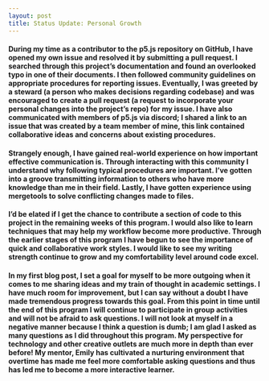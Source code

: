 ```yaml
---
layout: post
title: Status Update: Personal Growth
---
```

#### During my time as a contributor to the p5.js repository on GitHub, I have opened my own issue and resolved it by submitting a pull request. I searched through this project’s documentation and found an overlooked typo in one of their documents. I then followed community guidelines on appropriate procedures for reporting issues.  Eventually, I was greeted by a steward (a person who makes decisions regarding codebase) and was encouraged to create a pull request (a request to incorporate your personal changes into the project’s repo) for my issue. I have also communicated with members of p5.js via discord;  I shared a link to an issue that was created by a team member of mine, this link contained collaborative ideas and concerns about existing procedures.
#### Strangely enough, I have gained real-world experience on how important effective communication is. Through interacting with this community I understand why following typical procedures are important. I’ve gotten into a groove transmitting information to others who have more knowledge than me in their field. Lastly, I have gotten experience using mergetools to solve conflicting changes made to files. 
#### I’d be elated if I get the chance to contribute a section of code to this project in the remaining weeks of this program. I would also like to learn techniques that may help my workflow become more productive. Through the earlier stages of this program I have begun to see the importance of quick and collaborative work styles. I would like to see my writing strength continue to grow and my comfortability level around code excel. 
#### In my first blog post, I set a goal for myself to be more outgoing when it comes to me sharing ideas and my train of thought in academic settings. I have much room for improvement, but I can say without  a doubt I have made tremendous progress towards this goal. From this point in time until the end of this program I will continue to participate in group activities and will not be afraid to ask questions. I will not look at myself in a negative manner because I think a question is dumb; I am glad I asked as many questions as I did throughout this program. My perspective for technology and other creative outlets are much more in depth than ever before! My mentor, Emily has cultivated a nurturing environment that overtime has made me feel more comfortable asking questions and thus has led me to become a more interactive learner.
